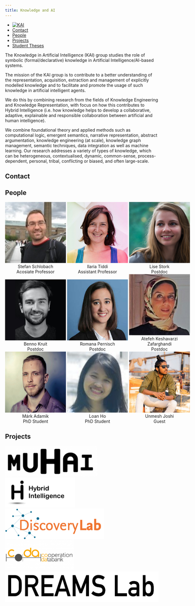 ```yaml
---
title: Knowledge and AI
---
```


<nav><ul>
<li class="home"><a href="/"><img src="../../images/logos/KAI_logo_small_transp.png" alt="KAI" width="100"/></a></li>
<li><a href="#contact">Contact</a></li>
<li><a href="#people">People</a></li>
<li><a href="#projects">Projects</a></li>
<li><a href="theses/">Student Theses</a></li>
</ul></nav>

The Knowledge in Artificial Intelligence (KAI) group studies the role of symbolic (formal/declarative) knowledge in Artificial Intelligence/AI-based systems. 

The mission of the KAI group is to contribute to a better understanding of the representation, acquisition, extraction and management of explicitly modelled knowledge and to facilitate and promote the usage of such knowledge in artificial intelligent agents. 

We do this by combining research from the fields of Knowledge Engineering and Knowledge Representation, with focus on how this contributes to Hybrid Intelligence (i.e. how knowledge helps to develop a collaborative, adaptive, explainable and responsible collaboration between artificial and human intelligence).

We combine foundational theory and applied methods such as computational logic, emergent semantics, narrative representation, abstract argumentation, knowledge engineering (at scale), knowledge graph management, semantic techniques, data integration as well as machine learning. Our research addresses a variety of types of knowledge, which can be heterogeneous, contextualised, dynamic, common-sense, process-dependent, personal, tribal, conflicting or biased, and often large-scale.

## Contact


## People
<div style="width: 800px; margin-left: auto; margin-right: auto;">
<div style="text-align: center; width:200px; display:inline-block;"><img src="images/stefan.png" width="200" height="200"><br>Stefan Schlobach<br><span stype="font-size:18pt">Acosiate Professor</span></div>
<div style="text-align: center; width:200px; display:inline-block;"><img src="images/ilaria.png" width="200" height="200"><br>Ilaria Tiddi<br>Assistant Professor</div>

<div style="text-align: center; width:200px; display:inline-block;"><img src="images/lise.png" width="200" height="200"><br>Lise Stork<br>Postdoc<br></div>
<div style="text-align: center; width:200px; display:inline-block;"><img src="images/benno.jpg" width="200" height="200"><br>Benno Kruit<br>Postdoc<br></div>
<div style="text-align: center; width:200px; display:inline-block;"><img src="images/romana.jpg" width="200" height="200"><br>Romana Pernisch<br>Postdoc<br></div>
<div style="text-align: center; width:200px; display:inline-block;"><img src="images/atefeh.jpg" width="200" height="200"><br>Atefeh Keshavarzi Zafarghandi<br>Postdoc</div>

<div style="text-align: center; width:200px; display:inline-block;"><img src="images/mark.png" width="200" height="200"><br>Márk Adamik<br>PhD Student</div>
<div style="text-align: center; width:200px; display:inline-block;"><img src="images/loan.png" width="200" height="200"><br>Loan Ho<br>PhD Student</div>
<div style="text-align: center; width:200px; display:inline-block;"><img src="images/unmesh.png" width="200" height="200"><br>Unmesh Joshi<br>Guest</div>
</div>

## Projects
<img src="images/muhai.png" height="100">
<img src="images/hybrid.png" height="100">
<img src="images/discovery.png" height="100">
<img src="images/coda.png" height="100">
<img src="images/dreams.png" height="100">

